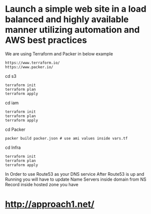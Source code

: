 # Launch a simple web site in a load balanced and highly available manner utilizing automation and AWS best practices

We are using Terraform and Packer in below example 
```
https://www.terraform.io/
https://www.packer.io/

```
cd s3
```
terraform init
terraform plan
terraform apply 
```
cd iam
```
terraform init
terraform plan
terraform apply 
```

cd Packer
```
packer build packer.json # use ami values inside vars.tf
```

cd Infra 
```
terraform init
terraform plan
terraform apply 
```

In Order to use Route53 as your DNS service After Route53 is up and Running you will have to update Name Servers inside domain from NS Record inside hosted zone you have
# http://approach1.net/
